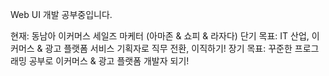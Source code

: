 Web UI 개발 공부중입니다.

현재: 동남아 이커머스 세일즈 마케터 (아마존 & 쇼피 & 라자다)
단기 목표: IT 산업, 이커머스 & 광고 플랫폼 서비스 기획자로 직무 전환, 이직하기!
장기 목표: 꾸준한 프로그래밍 공부로 이커머스 & 광고 플랫폼 개발자 되기!
